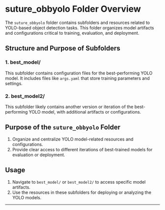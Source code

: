 # suture_obbyolo Folder Overview

The `suture_obbyolo` folder contains subfolders and resources related to YOLO-based object detection tasks. This folder organizes model artifacts and configurations critical to training, evaluation, and deployment.

## Structure and Purpose of Subfolders

### 1. **best_model/**
This subfolder contains configuration files for the best-performing YOLO model. It includes files like `args.yaml` that store training parameters and settings.

### 2. **best_model2/**
This subfolder likely contains another version or iteration of the best-performing YOLO model, with additional artifacts or configurations.

## Purpose of the `suture_obbyolo` Folder

1. Organize and centralize YOLO model-related resources and configurations.
2. Provide clear access to different iterations of best-trained models for evaluation or deployment.

## Usage

1. Navigate to `best_model/` or `best_model2/` to access specific model artifacts.
2. Use the resources in these subfolders for deploying or analyzing the YOLO models.

---

